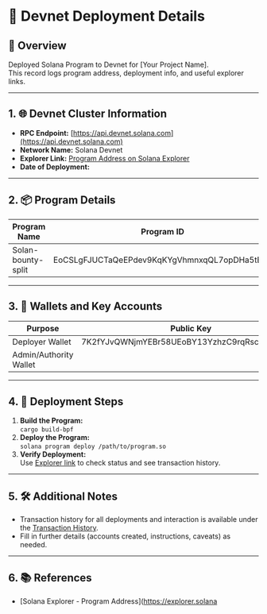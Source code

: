 # 🚀 Devnet Deployment Details

## 📝 Overview
Deployed Solana Program to Devnet for [Your Project Name].  
This record logs program address, deployment info, and useful explorer links.

---

## 1. 🌐 Devnet Cluster Information
- **RPC Endpoint:** [https://api.devnet.solana.com](https://api.devnet.solana.com)
- **Network Name:** Solana Devnet
- **Explorer Link:** [Program Address on Solana Explorer](https://explorer.solana.com/address/EoCSLgFJUCTaQeEPdev9KqKYgVhmnxqQL7opDHa5tEq7?cluster=devnet)
- **Date of Deployment:** <!-- Add your deployment date here -->

---

## 2. 📦 Program Details

| Program Name    | Program ID                                   | Deployed By |
|-----------------|----------------------------------------------|-------------|
| Solan-bounty-split | EoCSLgFJUCTaQeEPdev9KqKYgVhmnxqQL7opDHa5tEq7 | Shubham     |


---

## 3. 🔑 Wallets and Key Accounts
| Purpose                  | Public Key                       |
|--------------------------|----------------------------------|
| Deployer Wallet          | 7K2fYJvQWNjmYEBr58UEoBY13YzhzC9rqRscXnbi3CaL>|
| Admin/Authority Wallet   |                                  |

---

## 4. 📃 Deployment Steps
1. **Build the Program:**  
   `cargo build-bpf`  
2. **Deploy the Program:**  
   `solana program deploy /path/to/program.so`  
3. **Verify Deployment:**  
   Use [Explorer link](https://explorer.solana.com/address/EoCSLgFJUCTaQeEPdev9KqKYgVhmnxqQL7opDHa5tEq7?cluster=devnet) to check status and see transaction history.

---

## 5. 🛠️ Additional Notes
- Transaction history for all deployments and interaction is available under the [Transaction History](https://explorer.solana.com/address/EoCSLgFJUCTaQeEPdev9KqKYgVhmnxqQL7opDHa5tEq7?cluster=devnet).
- Fill in further details (accounts created, instructions, caveats) as needed.

---

## 6. 📚 References
- [Solana Explorer - Program Address](https://explorer.solana
